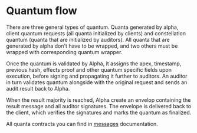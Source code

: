 # Quantum flow

There are three general types of quantum. Quanta generated by alpha, client quantum requests
(all quanta initialized by clients) and constellation quantum (quanta that are initialized by auditors). All
quanta that are generated by alpha don't have to be wrapped, and two others must be wrapped with 
corresponding quantum wrapper. 

Once the quantum is validated by Alpha, it assigns the apex, timestamp, previous hash, effects proof and 
other quantum specific fields upon execution, before signing and propagating it further to auditors.
An auditor in turn validates quantum alongside with the original request and sends 
an audit result back to Alpha.

When the result majority is reached, Alpha create an envelop containing the result message and 
all auditor signatures. The envelope is delivered back to the client, which verifies the signatures 
and marks the quantum as finalized.

All quanta contracts you can find in [messages](messages.md) documentation.
